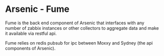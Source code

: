 # Arsenic - Fume

Fume is the back end component of Arsenic that interfaces with any number of
zabbix instances or other collectors to aggregate data and make it available via
restful api.

Fume relies on redis pubsub for ipc between Moxxy and Sydney (the api
components of Arsenic).

